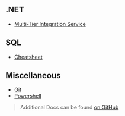 ## .NET

- [Multi-Tier Integration Service](dotnet/integration-service)

## SQL

- [Cheatsheet](sql/cheatsheet)

## Miscellaneous

- [Git](random/git)
- [Powershell](random/powershell)

> Additional Docs can be found <a href="https://github.com/nabeelvalley/Docs" target="_blank" rel="noopener noreferer">on GitHub</a>